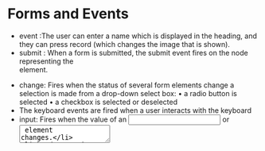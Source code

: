# Forms and Events
- event :The user can enter a name which is displayed in the heading, and they can press record (which changes the image that is
shown).
- submit : When a form is submitted, the submit event fires on the node representing the <form> element.
- change: Fires when the status of several form elements change
 a selection is made from a drop-down select box: 
• a radio button is selected
• a checkbox is selected or deselected
- The keyboard events are fired when a user interacts with the keyboard
- input: Fires when the value of an <input> or <textarea> element changes.
- keydown : Fires when the user presses any key on the keyboard. If the user holds down a key, the event
continues to fire repeatedly
- keypress :Fires when the user presses a key that would result in a character being shown on the screen. For
example, this event would not fire when the user presses the arrow keys
- keyup: Fires when the user releases a key on the keyboard. The keydown and keypress events fire before a
character shows on screen, whereas keyup fires after it appears. 
- The three events that begin key ... fire in this order:
1. keydown - user presses key down
2. keypress - user has pressed or is holding a key
that adds a character into the page
3. keyup - user releases key 
- form: on the web is probably the search box that sits right in the middle of Google's homepage
- There are several types :
ADDING TEXT:Text input (single-line) Used for a single line of text such as email addresses and names
Making Choices:
Submitting Forms: Uploading Files: Password input Like a single line text box but it masks the characters entered.
- Whenever you want to collect information from visitors you will need a form, which lives inside a
<form> element.
- X Information from a form is sent in name/value pairs.
- X Each form control is given a name, and the text the user types in or the values of the options they select
are sent to the server.
- X HTML5 introduces new form elements which make it
easier for visitors to fill in forms.
- list-style-type property allows you to control the shape or style of a bullet point (also
known as a marker). 
- X In addition to the CSS properties covered in other chapters which work with the contents of all elements,
there are several others that are specifically used to control the appearance of lists, tables, and forms.
- X List markers can be given different appearances using the list-style-type and list-style image
properties.
- X Table cells can have different borders and spacing in different browsers, but there are properties you can
use to control them and make them more consistent.
- X Forms are easier to use if the form controls are vertically aligned using CSS.
- X Forms benefit from styles that make them feel more
interactive.
.............